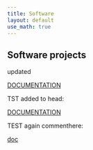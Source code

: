 ```yaml
---
title: Software
layout: default
use_math: true
---
```

## Software projects

updated

<a href="./spipack/documentation/html/index.html" target="_top">DOCUMENTATION</a>

TST added to head:

<html lang="en-US">
<head>
<script type="text/x-mathjax-config">
MathJax.Hub.Config({
  extensions: ["tex2jax.js"],
  jax: ["input/TeX","output/HTML-CSS"],
  });
  </script><script src="http://cdn.mathjax.org/mathjax/latest/MathJax.js"></script>
</head>
<body>
  <a href="./spipack/documentation/html/index.html" target="_top">DOCUMENTATION</a>
</body>
</html>

TEST again commenthere:

[doc](./spipack/documentation/html/index.html)
